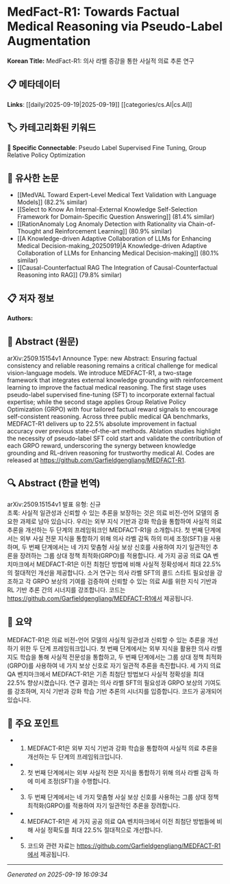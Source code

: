 
# MedFact-R1: Towards Factual Medical Reasoning via Pseudo-Label Augmentation

**Korean Title:** MedFact-R1: 의사 라벨 증강을 통한 사실적 의료 추론 연구

## 📋 메타데이터

**Links**: [[daily/2025-09-19|2025-09-19]] [[categories/cs.AI|cs.AI]]

## 🏷️ 카테고리화된 키워드
**🔗 Specific Connectable**: Pseudo Label Supervised Fine Tuning, Group Relative Policy Optimization

## 🔗 유사한 논문
- [[MedVAL Toward Expert-Level Medical Text Validation with Language Models]] (82.2% similar)
- [[Select to Know An Internal-External Knowledge Self-Selection Framework for Domain-Specific Question Answering]] (81.4% similar)
- [[RationAnomaly Log Anomaly Detection with Rationality via Chain-of-Thought and Reinforcement Learning]] (80.9% similar)
- [[A Knowledge-driven Adaptive Collaboration of LLMs for Enhancing Medical Decision-making_20250919|A Knowledge-driven Adaptive Collaboration of LLMs for Enhancing Medical Decision-making]] (80.1% similar)
- [[Causal-Counterfactual RAG The Integration of Causal-Counterfactual Reasoning into RAG]] (79.8% similar)

## 📋 저자 정보

**Authors:** 

## 📄 Abstract (원문)

arXiv:2509.15154v1 Announce Type: new 
Abstract: Ensuring factual consistency and reliable reasoning remains a critical challenge for medical vision-language models. We introduce MEDFACT-R1, a two-stage framework that integrates external knowledge grounding with reinforcement learning to improve the factual medical reasoning. The first stage uses pseudo-label supervised fine-tuning (SFT) to incorporate external factual expertise; while the second stage applies Group Relative Policy Optimization (GRPO) with four tailored factual reward signals to encourage self-consistent reasoning. Across three public medical QA benchmarks, MEDFACT-R1 delivers up to 22.5% absolute improvement in factual accuracy over previous state-of-the-art methods. Ablation studies highlight the necessity of pseudo-label SFT cold start and validate the contribution of each GRPO reward, underscoring the synergy between knowledge grounding and RL-driven reasoning for trustworthy medical AI. Codes are released at https://github.com/Garfieldgengliang/MEDFACT-R1.

## 🔍 Abstract (한글 번역)

arXiv:2509.15154v1 발표 유형: 신규  
초록: 사실적 일관성과 신뢰할 수 있는 추론을 보장하는 것은 의료 비전-언어 모델의 중요한 과제로 남아 있습니다. 우리는 외부 지식 기반과 강화 학습을 통합하여 사실적 의료 추론을 개선하는 두 단계의 프레임워크인 MEDFACT-R1을 소개합니다. 첫 번째 단계에서는 외부 사실 전문 지식을 통합하기 위해 의사 라벨 감독 하의 미세 조정(SFT)을 사용하며, 두 번째 단계에서는 네 가지 맞춤형 사실 보상 신호를 사용하여 자기 일관적인 추론을 장려하는 그룹 상대 정책 최적화(GRPO)를 적용합니다. 세 가지 공공 의료 QA 벤치마크에서 MEDFACT-R1은 이전 최첨단 방법에 비해 사실적 정확성에서 최대 22.5%의 절대적인 개선을 제공합니다. 소거 연구는 의사 라벨 SFT의 콜드 스타트 필요성을 강조하고 각 GRPO 보상의 기여를 검증하여 신뢰할 수 있는 의료 AI를 위한 지식 기반과 RL 기반 추론 간의 시너지를 강조합니다. 코드는 https://github.com/Garfieldgengliang/MEDFACT-R1에서 제공됩니다.

## 📝 요약

MEDFACT-R1은 의료 비전-언어 모델의 사실적 일관성과 신뢰할 수 있는 추론을 개선하기 위한 두 단계 프레임워크입니다. 첫 번째 단계에서는 외부 지식을 활용한 의사 라벨 지도 학습을 통해 사실적 전문성을 통합하고, 두 번째 단계에서는 그룹 상대 정책 최적화(GRPO)를 사용하여 네 가지 보상 신호로 자기 일관적 추론을 촉진합니다. 세 가지 의료 QA 벤치마크에서 MEDFACT-R1은 기존 최첨단 방법보다 사실적 정확성을 최대 22.5% 향상시켰습니다. 연구 결과는 의사 라벨 SFT의 필요성과 GRPO 보상의 기여도를 강조하며, 지식 기반과 강화 학습 기반 추론의 시너지를 입증합니다. 코드가 공개되어 있습니다.

## 🎯 주요 포인트

- 1. MEDFACT-R1은 외부 지식 기반과 강화 학습을 통합하여 사실적 의료 추론을 개선하는 두 단계의 프레임워크입니다.

- 2. 첫 번째 단계에서는 외부 사실적 전문 지식을 통합하기 위해 의사 라벨 감독 하에 미세 조정(SFT)을 수행합니다.

- 3. 두 번째 단계에서는 네 가지 맞춤형 사실 보상 신호를 사용하는 그룹 상대 정책 최적화(GRPO)를 적용하여 자기 일관적인 추론을 장려합니다.

- 4. MEDFACT-R1은 세 가지 공공 의료 QA 벤치마크에서 이전 최첨단 방법들에 비해 사실 정확도를 최대 22.5% 절대적으로 개선합니다.

- 5. 코드와 관련 자료는 https://github.com/Garfieldgengliang/MEDFACT-R1에서 제공됩니다.

---

*Generated on 2025-09-19 16:09:34*